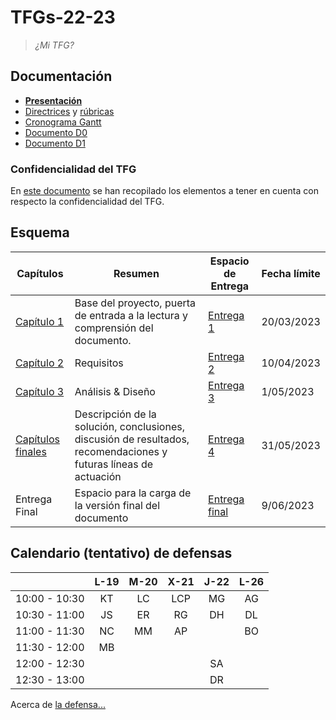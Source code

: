 # TFGs-22-23

> *¿Mi TFG?*

## Documentación

* **[Presentación](https://docs.google.com/presentation/d/1BlZwZ0pM4aT1-W8WqfhJG0xYQJG4vaLGZFo7-62PXvk/edit?usp=share_link)**
* [Directrices](https://docs.google.com/document/d/1ziJE0gXrQugCRoq1vYWe5m-OmicB2gflxG29cGRZrWs/edit?usp=share_link) y [rúbricas](https://github.com/mmasias/TFGs-22-23/wiki/R%C3%BAbricas)
* [Cronograma Gantt](https://docs.google.com/spreadsheets/d/1-h7wMwxZ7kUiQNReRrTawvWGkcxkswc4mu0t8xXIChw/edit#gid=1752930220)
* [Documento D0](https://docs.google.com/document/d/1pOYQI92gmyIeFjCkUD2-FHpgrXHIqebOsHC3g71SsiM/edit?usp=share_link)
* [Documento D1](https://docs.google.com/document/d/1JdICegtlkqWMMr38ef04MNJHAjVTtE54994zzRQ91yM/edit?usp=share_link)

### Confidencialidad del TFG

En [este documento](docs/confidencialidad/README.md) se han recopilado los elementos a tener en cuenta con respecto la confidencialidad del TFG.

## Esquema

Capítulos|Resumen|Espacio de Entrega|Fecha límite
-|-|-|-
[Capítulo 1](./cap%C3%ADtulos/capitulo1.md) |Base del proyecto, puerta de entrada a la lectura y comprensión del documento.|[Entrega 1](https://campus.uneatlantico.es/mod/assign/view.php?id=45997)|20/03/2023 
[Capítulo 2](./cap%C3%ADtulos/capitulo2.md) |Requisitos|[Entrega 2](https://campus.uneatlantico.es/mod/assign/view.php?id=45998)|10/04/2023
[Capítulo 3](./cap%C3%ADtulos/capitulo3.md) |Análisis & Diseño|[Entrega 3](https://campus.uneatlantico.es/mod/assign/view.php?id=45999)|1/05/2023
[Capítulos finales](/cap%C3%ADtulos/entrega4.md) |Descripción de la solución, conclusiones, discusión de resultados, recomendaciones y futuras líneas de actuación|[Entrega 4](https://campus.uneatlantico.es/mod/assign/view.php?id=46000)|31/05/2023
Entrega Final |Espacio para la carga de la versión final del documento|[Entrega final](https://campus.uneatlantico.es/mod/assign/view.php?id=46001)|9/06/2023

## Calendario (tentativo) de defensas

||L-19|M-20|X-21|J-22|L-26|
|-|:-:|:-:|:-:|:-:|:-:
10:00 - 10:30|KT|LC|LCP|MG|AG
10:30 - 11:00|JS|ER|RG|DH|DL
11:00 - 11:30|NC|MM|AP||BO
11:30 - 12:00|MB|||||
12:00 - 12:30||||SA||
12:30 - 13:00||||DR||

Acerca de [la defensa...](./cap%C3%ADtulos/laDefensa.md)
